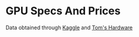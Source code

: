 # GPU Specs And Prices
Data obtained through [Kaggle](https://www.kaggle.com/datasets/alanjo/graphics-card-full-specs?resource=download) and [Tom's Hardware](https://www.tomshardware.com/news/gpu-pricing-index)
